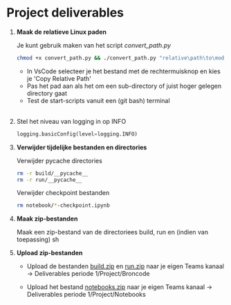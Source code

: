 # Project deliverables 

<ol>

<li>

**Maak de relatieve Linux paden**

<p>Je kunt gebruik maken van het script <i>convert_path.py</i>

```sh
chmod +x convert_path.py && ./convert_path.py "relative\path\to\model"
```

</p>

<ul>

<li>In VsCode selecteer je het bestand met de rechtermuisknop en kies je 'Copy Relative Path'</li>
<li>Pas het pad aan als het om een sub-directory of juist hoger gelegen directory gaat</li>
<li>Test de start-scripts vanuit een (git bash) terminal</li>

</ul>

</li>
<br>

<li>

Stel het niveau van logging in op INFO
```python
logging.basicConfig(level=logging.INFO)
```

</li>

<li>

**Verwijder tijdelijke bestanden en directories**

<p>
Verwijder pycache directories

```bash
rm -r build/__pycache__
rm -r run/__pycache__
```

</p>

<p>
Verwijder checkpoint bestanden

```bash
rm notebook/*-checkpoint.ipynb
```
</p>

</li>

<li> 

**Maak zip-bestanden**

<p>
Maak een zip-bestand van de directoriees build, run en (indien van toepassing) sh
</p>

</li>

<li>

**Upload zip-bestanden**

<ul>
<li>
<p>
Upload de bestanden <u>build.zip</u> en <u>run.zip</u> naar je eigen Teams kanaal -> Deliverables periode 1/Project/Broncode
</p>
</li>

<li>
<p>
Upload het bestand <u>notebooks.zip</u> naar je eigen Teams kanaal -> Deliverables periode 1/Project/Notebooks
</p>
</li>

</li>

</ol>
